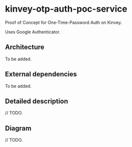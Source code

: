 # kinvey-otp-auth-poc-service
Proof of Concept for One-Time-Password Auth on Kinvey.

Uses Google Authenticator.

## Architecture
To be added.
    
## External dependencies
To be added.

## Detailed description
// TODO.

## Diagram
// TODO.
